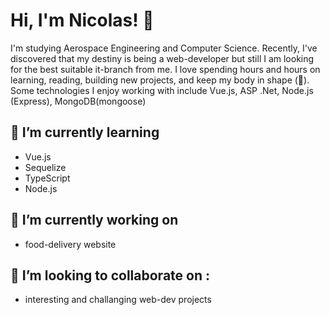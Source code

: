 # Hi, I'm Nicolas! 👋

I'm studying Aerospace Engineering and Computer Science. Recently, I've discovered that my destiny is being a web-developer but still I am looking for the best suitable it-branch from me. I love spending hours and hours on learning, reading, building new projects, and keep my body in shape (🤣). Some technologies I enjoy working with include Vue.js, ASP .Net, Node.js (Express), MongoDB(mongoose)

## 🌱 I’m currently learning 
* Vue.js
* Sequelize
* TypeScript
* Node.js
## 🔭 I’m currently working on
* food-delivery website
## 👯 I’m looking to collaborate on :
* interesting and challanging web-dev projects

<!--
**mikpaszkowski/mikpaszkowski** is a ✨ _special_ ✨ repository because its `README.md` (this file) appears on your GitHub profile.

Here are some ideas to get you started:

- 🔭 I’m currently working on ...
- 🌱 I’m currently learning ...
- 👯 I’m looking to collaborate on ...
- 🤔 I’m looking for help with ...
- 💬 Ask me about ...
- 📫 How to reach me: ...
- 😄 Pronouns: ...
- ⚡ Fun fact: ...
-->
